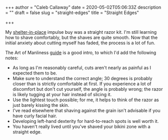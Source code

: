 +++
author = "Caleb Callaway"
date = 2020-05-02T05:06:33Z
description = ""
draft = false
slug = "straight-edges"
title = "Straight Edges"

+++


My [shelter-in-place](https://covid19.ca.gov/stay-home-except-for-essential-needs/) impulse buy was a straight razor kit. I'm still learning how to shave comfortably, but the shaves are quite smooth. Now that the initial anxiety about cutting myself has faded, the process is a lot of fun. 

The Art of Manliness [guide](https://www.artofmanliness.com/articles/how-to-straight-razor-shave/) is a good intro, to which I'd add the following notes:
* As long as I'm reasonably careful, cuts aren't nearly as painful as I expected them to be.
* Make sure to understand the correct angle; 30 degrees is probably closer than is strictly comfortable at first. If you experience a lot of discomfort but don't cut yourself, the angle is probably wrong; the razor is likely tugging at your hair instead of slicing it.
* Use the lightest touch possible; for me, it helps to think of the razor as just barely kissing the skin.
* I've read elsewhere that shaving against the grain isn't advisable if you have curly facial hair.
* Developing left-hand dexterity for hard-to-reach spots is well worth it.
* You haven't really lived until you've shaved your bikini zone with a straight edge.

